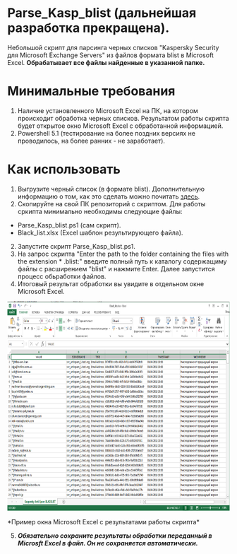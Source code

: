 # Parse_Kasp_blist (дальнейшая разработка прекращена).
Небольшой скрипт для парсинга черных списков "Kaspersky Security для Microsoft Exchange Servers" из файлов формата blist в Microsoft Excel. **Обрабатывает все файлы найденные в указанной папке.**

# Минимальные требования
1. Наличие установленного Microsoft Excel на ПК, на котором происходит обработка черных списков. Результатом работы скрипта будет открытое окно Microsoft Excel c обработанной информацией.
2. Powershell 5.1 (тестирование на более поздних версиях не проводилось, на более ранних - не заработает).

# Как использовать
1. Выгрузите черный список (в формате blist). Дополнительную информацию о том, как это сделать можно почитать [здесь](https://support.kaspersky.com/KS4Exchange/9.6/ru-RU/127325.htm).
2. Скопируйте на свой ПК репозиторий с скриптом. Для работы сркипта минимально необходимы следующие файлы:
- Parse_Kasp_blist.ps1 (сам скрипт).
- Black_list.xlsx (Excel шаблон результирующего файла).
2. Запустите скрипт Parse_Kasp_blist.ps1.
3. На запрос скрипта "Enter the path to the folder containing the files with the extension * .blist:" введите полный путь к каталогу содержащиму файлы с расширением "blist" и нажмите Enter. Далее запустится процесс обьработки файлов.
4. Итоговый результат обработки вы увидите в отдельном окне Microsoft Excel.

<p align="center">
  <img width="800" height="474" src="https://github.com/blademoon/Parse_Kasp_blist/blob/master/img/Result_window.png">
</p>
*Пример окна Microsoft Excel с результатами работы скрипта*

5. ***Обязательно сохраните результаты обработки переданный в Microsft Excel в файл. Он не сохраняется автоматически.***


